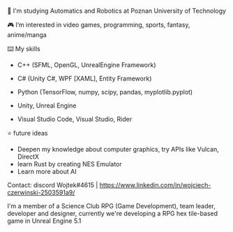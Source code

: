  🏫 I'm studying Automatics and Robotics at Poznan University of Technology
 
 🎮 I’m interested in video games, programming, sports, fantasy, anime/manga

 ⌨️ My skills
- C++ (SFML, OpenGL, UnrealEngine Framework)
- C# (Unity C#, WPF [XAML], Entity Framework)
-  Python (TensorFlow, numpy, scipy, pandas, myplotlib.pyplot)

- Unity, Unreal Engine
- Visual Studio Code, Visual Studio, Rider

 ⭐ future ideas
 - Deepen my knowledge about computer graphics, try APIs like Vulcan, DirectX
 - learn Rust by creating NES Emulator
 - Learn more about AI 

Contact:
discord Wojtek#4615 | https://www.linkedin.com/in/wojciech-czerwinski-2503591a9/ 

I'm a member of a Science Club RPG (Game Development), team leader, developer and designer, currently we're developing a RPG hex tile-based game in Unreal Engine 5.1



